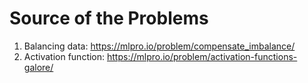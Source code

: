 # Source of the Problems
1. Balancing data: https://mlpro.io/problem/compensate_imbalance/
2. Activation function: https://mlpro.io/problem/activation-functions-galore/
